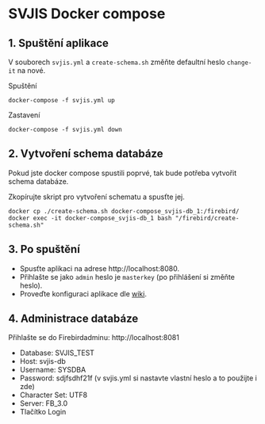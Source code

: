 # SVJIS Docker compose

## 1. Spuštění aplikace

V souborech `svjis.yml` a `create-schema.sh` změňte defaultní heslo `change-it` na nové.  

Spuštění
```
docker-compose -f svjis.yml up
```

Zastavení
```
docker-compose -f svjis.yml down
```

## 2. Vytvoření schema databáze

Pokud jste docker compose spustili poprvé, tak bude potřeba vytvořit schema databáze.  

Zkopírujte skript pro vytvoření schematu a spusťte jej.
```
docker cp ./create-schema.sh docker-compose_svjis-db_1:/firebird/
docker exec -it docker-compose_svjis-db_1 bash "/firebird/create-schema.sh"
```

## 3. Po spuštění

* Spusťte aplikaci na adrese http://localhost:8080. 
* Přihlašte se jako `admin` heslo je `masterkey` (po přihlášení si změňte heslo). 
* Proveďte konfiguraci aplikace dle [wiki](https://github.com/svjis/svjis/wiki/Parametrizace).

## 4. Administrace databáze

Přihlašte se do Firebirdadminu: http://localhost:8081

* Database: SVJIS_TEST
* Host: svjis-db
* Username: SYSDBA
* Password: sdjfsdhf21f (v svjis.yml si nastavte vlastní heslo a to použijte i zde)
* Character Set: UTF8
* Server: FB_3.0
* Tlačítko Login
